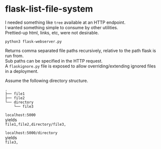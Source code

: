 # flask-list-file-system

I needed something like `tree` available at an HTTP endpoint.  
I wanted something simple to consume by other utilities.  
Prettied-up html, links, etc, were not desirable.  

`python3 flask-webserver.py`  

Returns comma separated file paths recursively, relative to the path flask is run from.  
Sub paths can be specified in the HTTP request.  
A `flaskignore.py` file is exposed to allow overriding/extending ignored files in a deployment.  

Assume the following directory structure.
```
.
├── file1
├── file2
└── directory
    └── file3
```

`localhost:5000`  
yields  
`file1,file2,directory/file3,`  


`localhost:5000/directory`  
yields  
`file3,`  
